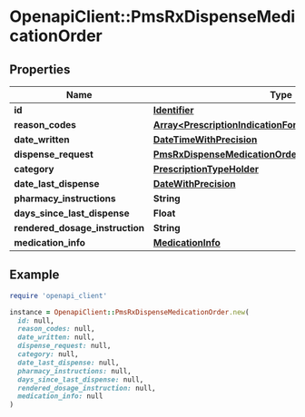 # OpenapiClient::PmsRxDispenseMedicationOrder

## Properties

| Name | Type | Description | Notes |
| ---- | ---- | ----------- | ----- |
| **id** | [**Identifier**](Identifier.md) |  |  |
| **reason_codes** | [**Array&lt;PrescriptionIndicationForUseHolder&gt;**](PrescriptionIndicationForUseHolder.md) |  | [optional] |
| **date_written** | [**DateTimeWithPrecision**](DateTimeWithPrecision.md) |  |  |
| **dispense_request** | [**PmsRxDispenseMedicationOrderDispenseRequestPmsRx**](PmsRxDispenseMedicationOrderDispenseRequestPmsRx.md) |  |  |
| **category** | [**PrescriptionTypeHolder**](PrescriptionTypeHolder.md) |  | [optional] |
| **date_last_dispense** | [**DateWithPrecision**](DateWithPrecision.md) |  | [optional] |
| **pharmacy_instructions** | **String** |  | [optional] |
| **days_since_last_dispense** | **Float** |  | [optional] |
| **rendered_dosage_instruction** | **String** |  |  |
| **medication_info** | [**MedicationInfo**](MedicationInfo.md) |  |  |

## Example

```ruby
require 'openapi_client'

instance = OpenapiClient::PmsRxDispenseMedicationOrder.new(
  id: null,
  reason_codes: null,
  date_written: null,
  dispense_request: null,
  category: null,
  date_last_dispense: null,
  pharmacy_instructions: null,
  days_since_last_dispense: null,
  rendered_dosage_instruction: null,
  medication_info: null
)
```

